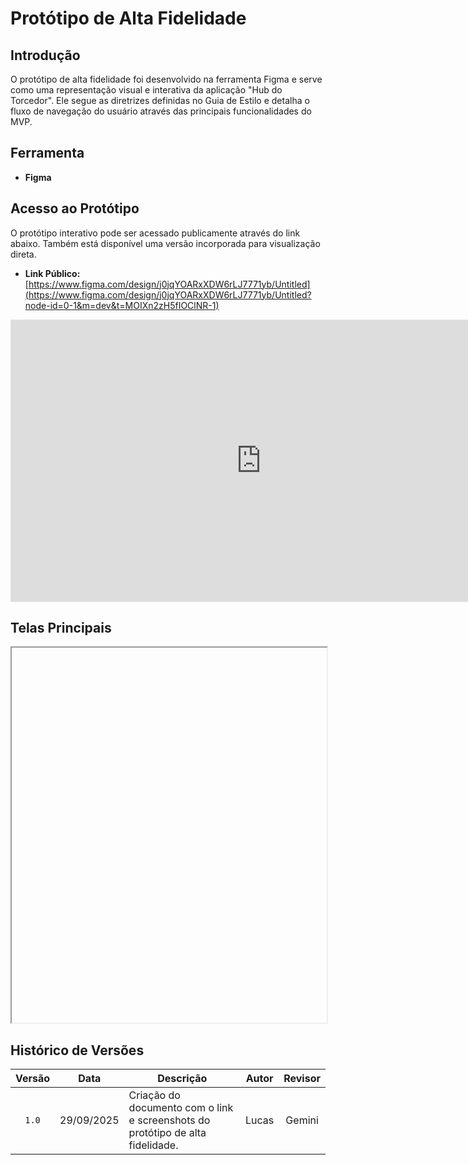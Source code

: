 # Protótipo de Alta Fidelidade

## Introdução

O protótipo de alta fidelidade foi desenvolvido na ferramenta Figma e serve como uma representação visual e interativa da aplicação "Hub do Torcedor". Ele segue as diretrizes definidas no Guia de Estilo e detalha o fluxo de navegação do usuário através das principais funcionalidades do MVP.

## Ferramenta

* **Figma**

## Acesso ao Protótipo

O protótipo interativo pode ser acessado publicamente através do link abaixo. Também está disponível uma versão incorporada para visualização direta.

* **Link Público:** [https://www.figma.com/design/j0jqYOARxXDW6rLJ7771yb/Untitled](https://www.figma.com/design/j0jqYOARxXDW6rLJ7771yb/Untitled?node-id=0-1&m=dev&t=MOIXn2zH5fIOClNR-1)

<div align="center">
<iframe style="border: 1px solid rgba(0, 0, 0, 0.1);" width="800" height="450" src="https://embed.figma.com/design/j0jqYOARxXDW6rLJ7771yb/Untitled?node-id=0-1&embed-host=share" allowfullscreen></iframe>
</div>

## Telas Principais

<iframe src="" width="100%" height="600px">
</iframe>


## Histórico de Versões

| Versão | Data | Descrição | Autor | Revisor |
| :----: | :------------: | ----------------------------------------------------------------------- | :---------: | :---------: |
| `1.0` | 29/09/2025 | Criação do documento com o link e screenshots do protótipo de alta fidelidade. | Lucas | Gemini |